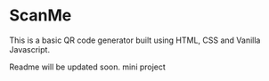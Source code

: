 # ScanMe

This is a basic QR code generator built using HTML, CSS and Vanilla Javascript.

Readme will be updated soon.
mini project 